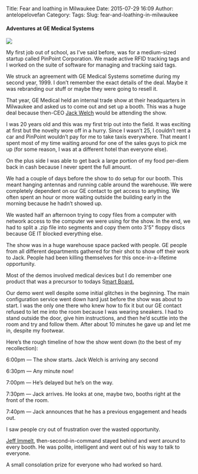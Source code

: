 Title: Fear and loathing in Milwaukee
Date: 2015-07-29 16:09
Author: antelopelovefan
Category: 
Tags: 
Slug: fear-and-loathing-in-milwaukee

#### Adventures at GE Medical Systems

<img src="https://d262ilb51hltx0.cloudfront.net/max/2000/1*S-Q6I5XJxezvWLzQpvhx5w.png"  />

My first job out of school, as I’ve said before, was for a medium-sized startup called PinPoint Corporation. We made active RFID tracking tags and I worked on the suite of software for managing and tracking said tags.

We struck an agreement with GE Medical Systems sometime during my second year, 1999. I don’t remember the exact details of the deal. Maybe it was rebranding our stuff or maybe they were going to resell it.

That year, GE Medical held an internal trade show at their headquarters in Milwaukee and asked us to come out and set up a booth. This was a huge deal because then-CEO [Jack Welch](https://en.wikipedia.org/wiki/Jack_Welch) would be attending the show.

I was 20 years old and this was my first trip out into the field. It was exciting at first but the novelty wore off in a hurry. Since I wasn’t 25, I couldn’t rent a car and PinPoint wouldn’t pay for me to take taxis everywhere. That meant I spent most of my time waiting around for one of the sales guys to pick me up (for some reason, I was at a different hotel than everyone else).

On the plus side I was able to get back a large portion of my food per-diem back in cash because I never spent the full amount.

We had a couple of days before the show to do setup for our booth. This meant hanging antennas and running cable around the warehouse. We were completely dependent on our GE contact to get access to anything. We often spent an hour or more waiting outside the building early in the morning because he hadn’t showed up.

We wasted half an afternoon trying to copy files from a computer with network access to the computer we were using for the show. In the end, we had to split a .zip file into segments and copy them onto 3'5" floppy discs because GE IT blocked everything else.

The show was in a huge warehouse space packed with people. GE people from all different departments gathered for their shot to show off their work to Jack. People had been killing themselves for this once-in-a-lifetime opportunity.

Most of the demos involved medical devices but I do remember one product that was a precursor to todays S[mart Board.](http://education.smarttech.com/)

Our demo went well despite some initial glitches in the beginning. The main configuration service went down hard just before the show was about to start. I was the only one there who knew how to fix it but our GE contact refused to let me into the room because I was wearing sneakers. I had to stand outside the door, give him instructions, and then he’d scuttle into the room and try and follow them. After about 10 minutes he gave up and let me in, despite my footwear.

Here’s the rough timeline of how the show went down (to the best of my recollection):

6:00pm — The show starts. Jack Welch is arriving any second

6:30pm — Any minute now!

7:00pm — He’s delayed but he’s on the way.

7:30pm — Jack arrives. He looks at one, maybe two, booths right at the front of the room.

7:40pm — Jack announces that he has a previous engagement and heads out.

I saw people cry out of frustration over the wasted opportunity.

[Jeff Immelt](https://en.wikipedia.org/wiki/Jeffrey_R._Immelt), then-second-in-command stayed behind and went around to every booth. He was polite, intelligent and went out of his way to talk to everyone.

A small consolation prize for everyone who had worked so hard.

